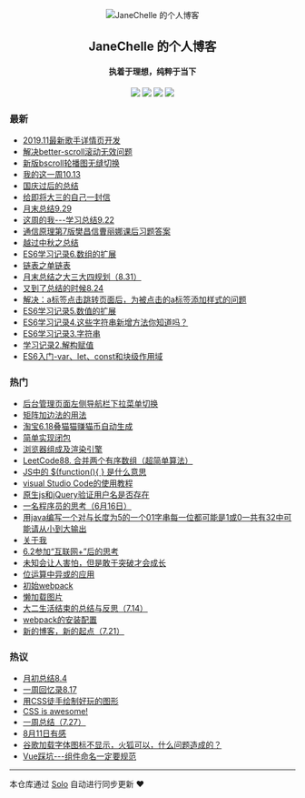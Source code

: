 <p align="center"><img alt="JaneChelle 的个人博客" src="https://study.algerfan.cn/images/timg-2.jpeg"></p><h2 align="center">
JaneChelle 的个人博客
</h2>

<h4 align="center"> 执着于理想，纯粹于当下</h4>
<p align="center"><a title="JaneChelle 的个人博客" target="_blank" href="https://github.com/wangjingxiao/solo-blog"><img src="https://img.shields.io/github/last-commit/wangjingxiao/solo-blog.svg?style=flat-square&color=FF9900"></a>
<a title="GitHub repo size in bytes" target="_blank" href="https://github.com/wangjingxiao/solo-blog"><img src="https://img.shields.io/github/repo-size/wangjingxiao/solo-blog.svg?style=flat-square"></a>
<a title="Solo Version" target="_blank" href="https://github.com/b3log/solo/releases"><img src="https://img.shields.io/badge/solo-3.6.6-f1e05a.svg?style=flat-square&color=blueviolet"></a>
<a title="Hits" target="_blank" href="https://github.com/b3log/hits"><img src="https://hits.b3log.org/wangjingxiao/solo-blog.svg"></a></p>

### 最新

* [2019.11最新歌手详情页开发](https://xiao.algerfan.cn/articles/2019/11/01/1572598420779.html)
* [解决better-scroll滚动无效问题](https://xiao.algerfan.cn/articles/2019/10/25/1572014286748.html)
* [新版bscroll轮播图无缝切换](https://xiao.algerfan.cn/articles/2019/10/19/1571446904210.html)
* [我的这一周10.13](https://xiao.algerfan.cn/articles/2019/10/13/1570960945861.html)
* [国庆过后的总结](https://xiao.algerfan.cn/articles/2019/10/06/1570364471035.html)
* [给即将大三的自己一封信](https://xiao.algerfan.cn/articles/2019/09/30/1569819974176.html)
* [月末总结9.29](https://xiao.algerfan.cn/articles/2019/09/29/1569763594348.html)
* [这周的我---学习总结9.22](https://xiao.algerfan.cn/articles/2019/09/22/1569141250179.html)
* [通信原理第7版樊昌信曹丽娜课后习题答案](https://xiao.algerfan.cn/articles/2019/09/16/1568592871422.html)
* [越过中秋之总结](https://xiao.algerfan.cn/articles/2019/09/15/1568515471230.html)
* [ES6学习记录6.数组的扩展](https://xiao.algerfan.cn/articles/2019/09/14/1568422318492.html)
* [链表之单链表](https://xiao.algerfan.cn/articles/2019/09/07/1567855689899.html)
* [月末总结之大三大四规划（8.31）](https://xiao.algerfan.cn/articles/2019/08/31/1567214949483.html)
* [又到了总结的时候8.24](https://xiao.algerfan.cn/articles/2019/08/24/1566649990845.html)
* [解决：a标签点击跳转页面后，为被点击的a标签添加样式的问题](https://xiao.algerfan.cn/articles/2019/08/24/1566647586698.html)
* [ES6学习记录5.数值的扩展](https://xiao.algerfan.cn/articles/2019/08/23/1566565166713.html)
* [ES6学习记录4.这些字符串新增方法你知道吗？](https://xiao.algerfan.cn/articles/2019/08/22/1566468330312.html)
* [ES6学习记录3.字符串](https://xiao.algerfan.cn/articles/2019/08/22/1566468248794.html)
* [学习记录2.解构赋值](https://xiao.algerfan.cn/articles/2019/08/22/1566432451469.html)
* [ES6入门-var、let、const和块级作用域](https://xiao.algerfan.cn/articles/2019/08/21/1566347372067.html)

### 热门

* [后台管理页面左侧导航栏下拉菜单切换](https://xiao.algerfan.cn/articles/2019/01/25/1563541795066.html)
* [矩阵加边法的用法](https://xiao.algerfan.cn/articles/2018/12/28/1563543016846.html)
* [淘宝6.18叠猫猫赚猫币自动生成](https://xiao.algerfan.cn/articles/2019/06/11/1563540306528.html)
* [简单实现闭包](https://xiao.algerfan.cn/articles/2018/11/18/1563541802130.html)
* [浏览器组成及渲染引擎](https://xiao.algerfan.cn/articles/2018/10/19/1563541798438.html)
* [LeetCode88. 合并两个有序数组（超简单算法）](https://xiao.algerfan.cn/articles/2018/11/23/1563543013564.html)
* [JS中的 $(function(){ } 是什么意思](https://xiao.algerfan.cn/articles/2019/02/21/1563541788418.html)
* [visual Studio Code的使用教程](https://xiao.algerfan.cn/articles/2019/01/27/1563541790186.html)
* [原生js和jQuery验证用户名是否存在](https://xiao.algerfan.cn/articles/2019/04/15/1563541793295.html)
* [一名程序员的思考（6月16日）](https://xiao.algerfan.cn/articles/2019/06/16/1563539695892.html)
* [用java编写一个对与长度为5的一个01字串每一位都可能是1或0一共有32中可能请从小到大输出](https://xiao.algerfan.cn/articles/2019/03/01/1563543015059.html)
* [关于我](https://xiao.algerfan.cn/articles/2019/07/20/1563545111336.html)
* [6.2参加“互联网+”后的思考](https://xiao.algerfan.cn/articles/2019/07/14/1563540303315.html)
* [未知会让人害怕，但是敢于突破才会成长](https://xiao.algerfan.cn/articles/2019/06/09/1563540304941.html)
* [位运算中异或的应用](https://xiao.algerfan.cn/articles/2019/05/30/1563543453798.html)
* [初始webpack](https://xiao.algerfan.cn/articles/2019/05/27/1563541791913.html)
* [懒加载图片](https://xiao.algerfan.cn/articles/2019/04/11/1563541796976.html)
* [大二生活结束的总结与反思（7.14）](https://xiao.algerfan.cn/articles/2019/07/14/1563539280225.html)
* [webpack的安装配置](https://xiao.algerfan.cn/articles/2019/05/27/1563540529491.html)
* [新的博客，新的起点（7.21）](https://xiao.algerfan.cn/articles/2019/07/21/1563699740425.html)

### 热议

* [月初总结8.4](https://xiao.algerfan.cn/articles/2019/08/04/1564904978155.html)
* [一周回忆录8.17](https://xiao.algerfan.cn/articles/2019/08/18/1566090148745.html)
* [用CSS徒手绘制好玩的图形](https://xiao.algerfan.cn/articles/2019/05/27/1563541800654.html)
* [CSS is awesome!](https://xiao.algerfan.cn/articles/2019/07/26/1564151444059.html)
* [一周总结（7.27）](https://xiao.algerfan.cn/articles/2019/07/27/1564195501500.html)
* [8月11日有感](https://xiao.algerfan.cn/articles/2019/08/11/1565486211618.html)
* [谷歌加载字体图标不显示，火狐可以，什么问题造成的？](https://xiao.algerfan.cn/articles/2019/08/15/1565855965540.html)
* [Vue踩坑---组件命名一定要规范](https://xiao.algerfan.cn/articles/2019/08/17/1566013169053.html)

---

本仓库通过 [Solo](https://github.com/b3log/solo) 自动进行同步更新 ❤️ 